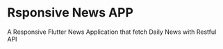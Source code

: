 # Rsponsive News APP

A Responsive Flutter News Application that fetch Daily News with Restful API

